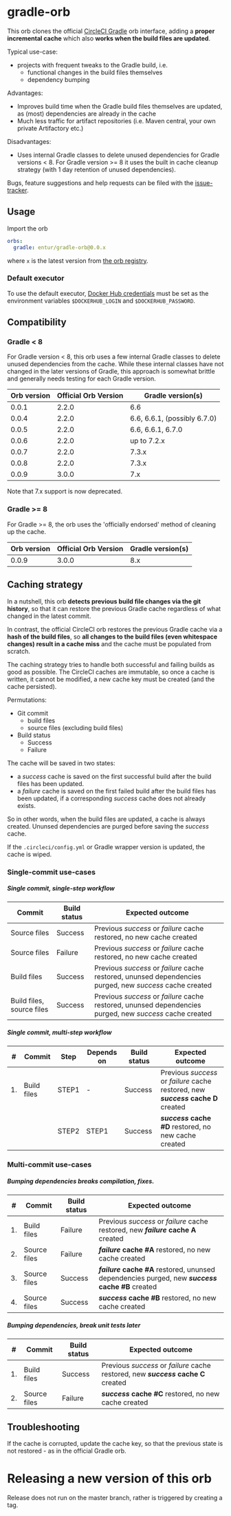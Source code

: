 # gradle-orb
This orb clones the official [CircleCI Gradle] orb interface, adding a __proper incremental cache__ which also __works when the build files are updated__.

Typical use-case:

 * projects with frequent tweaks to the Gradle build, i.e.
   * functional changes in the build files themselves
   * dependency bumping

Advantages:

 * Improves build time when the Gradle build files themselves are updated, as (most) dependencies are already in the cache
 * Much less traffic for artifact repositories (i.e. Maven central, your own private Artifactory etc.)

Disadvantages:

 *  Uses internal Gradle classes to delete unused dependencies for Gradle versions < 8. For Gradle version >= 8 it uses the built in cache cleanup strategy (with 1 day retention of unused dependencies).
      
Bugs, feature suggestions and help requests can be filed with the [issue-tracker].

## Usage
Import the orb

```yaml
orbs:
  gradle: entur/gradle-orb@0.0.x
```

where `x` is the latest version from [the orb registry](https://circleci.com/orbs/registry/orb/entur/gradle-orb).

### Default executor
To use the default executor, [Docker Hub credentials](https://circleci.com/docs/2.0/private-images/) must be set as the environment variables `$DOCKERHUB_LOGIN` and `$DOCKERHUB_PASSWORD`.

## Compatibility

### Gradle < 8
For Gradle version < 8, this orb uses a few internal Gradle classes to delete unused dependencies from the cache. While these internal classes have not changed in the later versions of Gradle, this approach is somewhat brittle and generally needs testing for each Gradle version.

| Orb version   | Official Orb Version | Gradle version(s)            |
| ------------- | -------------------- | ---------------------------- |
| 0.0.1         | 2.2.0                | 6.6                          |
| 0.0.4         | 2.2.0                | 6.6, 6.6.1, (possibly 6.7.0) |
| 0.0.5         | 2.2.0                | 6.6, 6.6.1, 6.7.0            |
| 0.0.6         | 2.2.0                | up to 7.2.x                  |
| 0.0.7         | 2.2.0                | 7.3.x                        |
| 0.0.8         | 2.2.0                | 7.3.x                        |
| 0.0.9         | 3.0.0                | 7.x                          |

Note that 7.x support is now deprecated.

### Gradle >= 8
For Gradle >= 8, the orb uses the 'officially endorsed' method of cleaning up the cache.

| Orb version   | Official Orb Version | Gradle version(s)            |
| ------------- | -------------------- | ---------------------------- |
| 0.0.9         | 3.0.0                | 8.x                          |

## Caching strategy
In a nutshell, this orb __detects previous build file changes via the git history__, so that it can restore the previous Gradle cache regardless of what changed in the latest commit.

In contrast, the official CircleCI orb restores the previous Gradle cache via a __hash of the build files__, so __all changes to the build files (even whitespace changes) result in a cache miss__ and the cache must be populated from scratch.

The caching strategy tries to handle both successful and failing builds as good as possible. The CircleCI caches are immutable, so once a cache is written, it cannot be modified, a new cache key must be created (and the cache persisted).

Permutations: 

 * Git commit
   * build files
   * source files (excluding build files)
 * Build status
   * Success
   * Failure

The cache will be saved in two states: 

 * a _success_ cache is saved on the first successful build after the build files has been updated.
 * a _failure_ cache is saved on the first failed build after the build files has been updated, if a corresponding _success_ cache does not already exists.

So in other words, when the build files are updated, a cache is always created. Ununsed dependencies are purged before saving the _success_ cache.

If the `.circleci/config.yml` or Gradle wrapper version is updated, the cache is wiped.

### Single-commit use-cases

##### Single commit, single-step workflow

| Commit  | Build status | Expected outcome |
| ------------- | ------------- | -- |
| Source files  | Success  | Previous _success_ or _failure_ cache restored, no new cache created |
| Source files  | Failure  | Previous _success_ or _failure_ cache restored, no new cache created |
| Build files  | Success  | Previous _success_ or _failure_ cache restored, ununsed dependencies purged, new _success_ cache created |
| Build files, source files  | Success  | Previous _success_ or _failure_ cache restored, ununsed dependencies purged, new _success_ cache created |

##### Single commit, multi-step workflow

| # | Commit | Step | Depends on | Build status | Expected outcome |
| ------------- | -- | -- |------------- | -- | -- |
| 1. | Build files  | STEP1 | - | Success  | Previous _success_ or _failure_ cache restored, new ___success_ cache D__ created |
|  |   | STEP2  |  STEP1 | Success | ___success_ cache #D__ restored, no new cache created |

### Multi-commit use-cases
##### Bumping dependencies breaks compilation, fixes.

| # | Commit | Build status | Expected outcome |
| ------------- | ------------- | -- | -- |
| 1. | Build files  | Failure  | Previous _success_ or _failure_ cache restored, new ___failure_ cache A__ created |
| 2. | Source files  | Failure  | ___failure_ cache #A__ restored, no new cache created |
| 3. | Source files  | Success  | ___failure_ cache #A__ restored, ununsed dependencies purged, new ___success_ cache #B__  created |
| 4. | Source files  | Success  | ___success_ cache #B__ restored, no new cache created |

##### Bumping dependencies, break unit tests later

| # | Commit | Build status | Expected outcome |
| ------------- | ------------- | -- | -- |
| 1. | Build files  | Success  | Previous _success_ or _failure_ cache restored, new ___success_ cache C__ created |
| 2. | Source files  | Failure  | ___success_ cache #C__ restored, no new cache created |

## Troubleshooting
If the cache is corrupted, update the cache key, so that the previous state is not restored - as in the official Gradle orb.

# Releasing a new version of this orb
Release does not run on the master branch, rather is triggered by creating a tag.

[issue-tracker]:               https://github.com/entur/gradle-orb
[CircleCI Gradle]:             https://circleci.com/orbs/registry/orb/circleci/gradle


